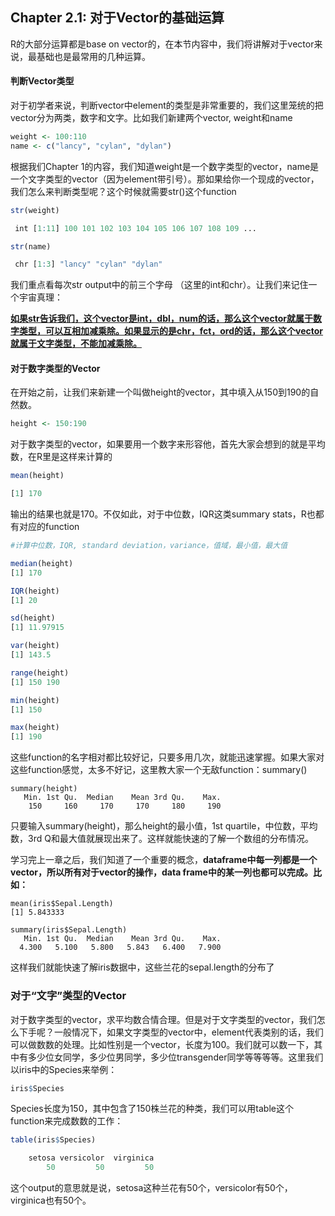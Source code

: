 

## Chapter 2.1: 对于Vector的基础运算

R的大部分运算都是base on vector的，在本节内容中，我们将讲解对于vector来说，最基础也是最常用的几种运算。



#### 判断Vector类型

对于初学者来说，判断vector中element的类型是非常重要的，我们这里笼统的把vector分为两类，数字和文字。比如我们新建两个vector, weight和name

```R
weight <- 100:110
name <- c("lancy", "cylan", "dylan")
```

根据我们Chapter 1的内容，我们知道weight是一个数字类型的vector，name是一个文字类型的vector（因为element带引号）。那如果给你一个现成的vector，我们怎么来判断类型呢？这个时候就需要str()这个function

```R
str(weight)

 int [1:11] 100 101 102 103 104 105 106 107 108 109 ...

str(name)

 chr [1:3] "lancy" "cylan" "dylan"
```

我们重点看每次str output中的前三个字母 （这里的int和chr）。让我们来记住一个宇宙真理：

**<u>如果str告诉我们，这个vector是int，dbl，num的话，那么这个vector就属于数字类型，可以互相加减乘除。如果显示的是chr，fct，ord的话，那么这个vector就属于文字类型，不能加减乘除。</u>**



#### 对于数字类型的Vector

在开始之前，让我们来新建一个叫做height的vector，其中填入从150到190的自然数。

```R
height <- 150:190
```

对于数字类型的vector，如果要用一个数字来形容他，首先大家会想到的就是平均数，在R里是这样来计算的

```R
mean(height)

[1] 170
```

输出的结果也就是170。不仅如此，对于中位数，IQR这类summary stats，R也都有对应的function

```R
#计算中位数，IQR, standard deviation，variance，值域，最小值，最大值

median(height)
[1] 170

IQR(height)
[1] 20

sd(height)
[1] 11.97915

var(height)
[1] 143.5

range(height)
[1] 150 190

min(height)
[1] 150

max(height)
[1] 190
```

这些function的名字相对都比较好记，只要多用几次，就能迅速掌握。如果大家对这些function感觉，太多不好记，这里教大家一个无敌function：summary()

```
summary(height)
   Min. 1st Qu.  Median    Mean 3rd Qu.    Max. 
    150     160     170     170     180     190 
```

只要输入summary(height)，那么height的最小值，1st quartile，中位数，平均数，3rd Q和最大值就展现出来了。这样就能快速的了解一个数组的分布情况。

学习完上一章之后，我们知道了一个重要的概念，**dataframe中每一列都是一个vector，所以所有对于vector的操作，data frame中的某一列也都可以完成。比如：**

```
mean(iris$Sepal.Length)
[1] 5.843333

summary(iris$Sepal.Length)
   Min. 1st Qu.  Median    Mean 3rd Qu.    Max. 
  4.300   5.100   5.800   5.843   6.400   7.900
```

这样我们就能快速了解iris数据中，这些兰花的sepal.length的分布了



### 对于“文字”类型的Vector

对于数字类型的vector，求平均数合情合理。但是对于文字类型的vector，我们怎么下手呢？一般情况下，如果文字类型的vector中，element代表类别的话，我们可以做数数的处理。比如性别是一个vector，长度为100。我们就可以数一下，其中有多少位女同学，多少位男同学，多少位transgender同学等等等等。这里我们以iris中的Species来举例：

```R
iris$Species
```

Species长度为150，其中包含了150株兰花的种类，我们可以用table这个function来完成数数的工作：

```R
table(iris$Species)

    setosa versicolor  virginica 
        50         50         50 
```

这个output的意思就是说，setosa这种兰花有50个，versicolor有50个，virginica也有50个。




